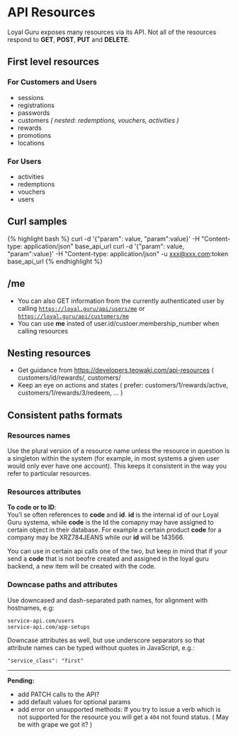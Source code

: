 # API Resources

Loyal Guru exposes many resources via its API. Not all of the resources respond to **GET**, **POST**, **PUT** and **DELETE**. 

## First level resources 

### For Customers and Users

- sessions
- registrations
- passwords
- customers _( nested: redemptions, vouchers, activities )_
- rewards
- promotions
- locations

### For Users

- activities
- redemptions
- vouchers
- users

## Curl samples

{% highlight bash %}
curl -d '{"param": value, "param":value}' -H "Content-type: application/json" base_api_url
curl -d '{"param": value, "param":value}' -H "Content-type: application/json" -u xxx@xxx.com:token base_api_url
{% endhighlight %}

## /me

- You can also GET information from the currently authenticated user by calling <code>https://loyal.guru/api/users/me</code> or <code>https://loyal.guru/api/customers/me</code> 
- You can use **me** insted of user.id/custoer.membership_number when calling resources

## Nesting resources

- Get guidance from https://developers.teowaki.com/api-resources ( customers/id/rewards/, customers/
- Keep an eye on actions and states ( prefer: customers/1/rewards/active, customers/1/rewards/3/redeem, ... )

## Consistent paths formats 

### Resources names
Use the plural version of a resource name unless the resource in question is a singleton within the system (for example, in most systems a given user would only ever have one account). This keeps it consistent in the way you refer to particular resources.

### Resources attributes

**To code or to ID**:   
You'l se often references to **code** and **id**. **id** is the internal id of our Loyal Guru systema, while **code** is the Id the comapny may have assigned to certain object in their database.
For example a certain product **code** for a company may be XRZ784JEANS while our **id** will be 143566.

You can use in certain api calls one of the two, but keep in mind that if your send a **code** that is not beofre created and assigned in the loyal guru backend, a new item will be created with the code.

### Downcase paths and attributes

Use downcased and dash-separated path names, for alignment with hostnames, e.g:

```
service-api.com/users
service-api.com/app-setups
```

Downcase attributes as well, but use underscore separators so that attribute names can be typed without quotes in JavaScript, e.g.:

```
"service_class": "first"
```

***

**Pending:**

- add PATCH calls to the API?
- add default values for optional params
- add error on unsupported methods: If you try to issue a verb which is not supported for the resource you will get a <code>404</code> not found status. ( May be with grape we got it? )